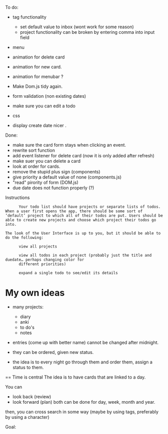 To do:

- tag functionality

  - set default value to inbox (wont work for some reason)
  - project functionality can be broken by entering comma into input field

- menu

- animation for delete card
- animation for new card.
- animation for menubar ?
- Make Dom.js tidy again.
- form validation (non existing dates)

- make sure you can edit a todo

- css
- display create date nicer .

Done:

- make sure the card form stays when clicking an event.
- rewrite sort function
- add event listener for delete card (now it is only added after refresh)
- make suer you can delete a card
- look at order for cards.
- remove the stupid plus sign (components)
- give priority a default value of none (components.js)
- "read" pirority of form (DOM.js)
- due date does not function properly (?)

Instructions

          Your todo list should have projects or separate lists of todos. When a user first opens the app, there should be some sort of ‘default’ project to which all of their todos are put. Users should be able to create new projects and choose which project their todos go into.

    The look of the User Interface is up to you, but it should be able to do the following:

          view all projects

          view all todos in each project (probably just the title and duedate… perhaps changing color for
          different priorities)

          expand a single todo to see/edit its details

# My own ideas

- many projects:

  - diary
  - anki
  - to do's
  - notes

- entries (come up with better name) cannot be changed after midnight.
- they can be ordered, given new status.
- the idea is to every night go through them and order them, assign a status to them.

==
Time is central
The idea is to have cards that are linked to a day.

You can

- look back (review)
- look forward (plan)
  both can be done for day, week, month and year.

then, you can cross search in some way (maybe by using tags, preferably by using a character)

Goal:

